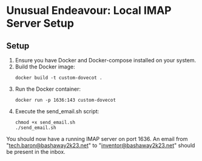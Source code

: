 # Unusual Endeavour: Local IMAP Server Setup

## Setup

1. Ensure you have Docker and Docker-compose installed on your system.
2. Build the Docker image:
   ```
   docker build -t custom-dovecot .
   ```
3. Run the Docker container:
   ```
   docker run -p 1636:143 custom-dovecot
   ```
4. Execute the send_email.sh script:
   ```
   chmod +x send_email.sh
   ./send_email.sh
   ```

You should now have a running IMAP server on port 1636. An email from "tech.baron@bashaway2k23.net" to "inventor@bashaway2k23.net" should be present in the inbox.

